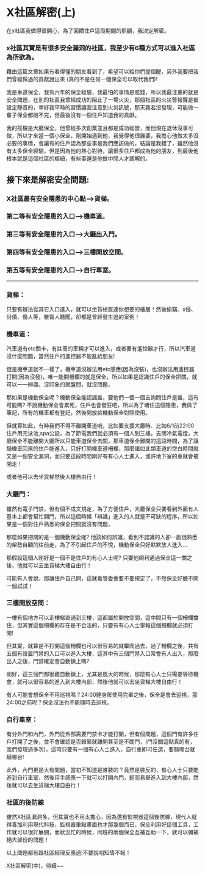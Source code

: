 # X社區解密(上)

在x社區我做得很開心，為了回饋住戶這段期間的照顧，我決定解密。
 
 
### x社區其實是有很多安全漏洞的社區，我至少有6種方式可以進入社區為所欲為。

藉由這篇文章如果有看得懂的朋友看到了，希望可以給你們提個醒，另外我要把我們曾經做過的貢獻說出來 (真的不是任何一個保全可以取代我們)!

我是車道保全，我有六年的保全經驗，我最怕的事情是賠錢，所以我最注重的就是安全問題，在別的社區我曾經成功的阻止了一場火災，那個社區的火災警報聲是被設定靜音的，幸好我平時的習慣讓我注意到火災訊號，那天我若沒發現，可能做一輩子保全都賠不完，但最後沒有一個住戶知道我的貢獻。

我的搭檔是大廳保全，他曾經多次創業並且都是成功經營，而他現在退休沒事可做，所以才來當一個小保全，剛開始遇到他，我覺得他很雞婆，我擔心他做太多沒必要的事情，會讓有的住戶認為那些事是我們應該做的，結論是我錯了，雖然他沒有太多保全經驗，但是因為他的熱心對待，讓很多住戶都成為他的朋友，到最後他根本就是這個社區的樞紐，有些事還是他做中間人才調解的。

## 接下來是解密安全問題:

### X社區最有安全隱患的中心點-->貨梯。

### 第二等有安全隱患的入口-->機車道。
  
### 第三等有安全隱患的入口-->大廳出入門。
  
### 第四等有安全隱患的入口-->三樓開放空間。
  
### 第五等有安全隱患的入口-->自行車室。
  -------------------------
### 貨梯：
  
  只要有辦法從其它入口進入，就可以坐貨梯直達你想要的樓層！然後偷竊、x侵、討債、傷人等，雖聳人聽聞，卻都是曾經發生過的案例！
 
### 機車道：
  
  汽車道有etc關卡，有註冊的車輛才可以進入，或者要有遙控器才行，所以汽車道沒什麼問題，當然住戶的遙控器不能亂給朋友!
  
但是機車道就不一樣了，機車道沒辦法用etc感應(因為沒裝)，也沒辦法用遙控器打開(因為沒發)，唯一能開柵欄的就是保全，所以如果是認識住戶的保全把關，就可以一一辨識，沒印象的就盤問，就沒問題，

那如果是機動保全呢？機動保全能認識誰，要他們一個一個去詢問住戶是誰，這有可能嗎?
不說機動保全會累死，住戶也會發狂吧，所以為了堵住這個隱患，我做了筆記，所有的機車都有登記，然後開放給機動保全對照使用。

但就算如此，有時我們不得不離開車道哨，比如要支援大廳時、比如6/1前22:00住戶用完泳池,spa公設，為了節電我們就必須有一個人到三樓，去關冷氣電燈，大廳保全不能離開大廳所以只能車道保全去關，那車道保全離開的這段時間，為了讓騎機車回來的住戶能進入，只好打開機車道柵欄，那麼諸如此類車道的空白時間就又是一個安全漏洞，而只要這段時間剛好有有心人士進入，或許地下室的車就會被開走！

或者他可以去坐貨梯然後大樓自由行！
 
### 大廳門：
  
  雖然有電子門禁，但有個不成文規定，為了方便住戶，大廳保全只要看到外面有人基本上都會幫忙開門，所以這個時候「辨識」進入的人就是不可缺的程序，所以如果是一個對住戶熟悉的保全把關就沒有問題，
  
那麼如果把關的是一個機動保全呢? 他該如何辨識，看到不認識的人卻一副很熟悉的架勢自顧的往前走，為了不引起住戶的不悅，機動保全只好默默放人進入...

那假設這個人剛好是一個不是住戶的有心人士呢? 只要他順利通過保全這一關之後，他就可以去坐貨梯大樓自由行！

可能有人會說，那讓住戶自己開，這就看管委會要不要規定了，不然保全好膽不開一個試試！
  
### 三樓開放空間：
  
  一樓有個地方可以走樓梯直通到三樓，這都屬於開放空間，這中間只有一個柵欄擋住，但其實這個柵欄的存在是不合法的，只要有有心人士舉報這個柵欄就必須打開!
  
但其實，就算是不打開這個柵欄也可以很容易的就攀爬過去，過了柵欄之後，共有五個有設置門禁的入口可以進入大樓，這其中有三個門禁入口常會有人出入，那麼出入之後，門禁確定會自動鎖上嗎?

剛好，這三個門都很難自動鎖上，尤其是風大的時候，那麼有心人士只需要等待機會，就可以很容易的進入到大樓內部，然後他就可以去坐貨梯大樓自由行！

有人可能會想保全不用巡視嗎？24:00健身房使用完畢之後，保全是會去巡視，那24:00之前呢？保全沒法也不能隨時去巡視。

### 自行車室：
  
  有分外門和內門，外門從外部需要門禁卡才能打開，但有個問題，這個門有許多住戶打開了之後，並不會確認是否鎖緊就離開甚至是不關門，(門沒關這點真的有，我們發現過多次)，這時只要有一個有心人士進入，自行車即可任選，要騎哪台就騎哪台!
  
此外，內門更是大有問題，當初不知道是誰裝的？竟然是裝反的，有心人士只要能進到自行車室，然後用手感應一下就可以打開內門，輕而易舉進入到大樓內部，然後就可以去坐貨梯大樓自由行！

### 社區的後防線
雖然X社區漏洞多，但其實也不用太擔心，因為還有監視器這個後防線，現代人就得善加利用現代科技，監視器重點畫面也才那幾個而已，保全利用好這個工具，工作就可以很好展開，而狀況忙的時候，同班的兩個保全互補互助一下，就可以彌補絕大部份的問題！

以上問題都有跟社區經理反應過!不要說咱知情不報！

X社區解密(中)，待續~~
